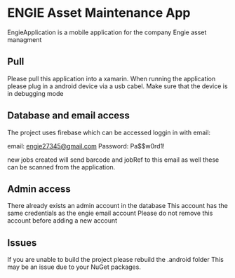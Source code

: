# ENGIE Asset Maintenance App

EngieApplication is a mobile application for the company Engie asset managment

## Pull

Please pull this application into a xamarin.
When running the application please plug in a 
android device via a usb cabel. Make sure that the 
device is in debugging mode


## Database and email access

The project uses firebase which can be accessed loggin in with email:

email: engie27345@gmail.com
Password: Pa$$w0rd1!

new jobs created will send barcode and jobRef to this email as well 
these can be scanned from the application.


## Admin access

There already exists an admin account in the database 
This account has the same credentials as the engie email account
Please do not remove this account before adding a new account 


## Issues

If you are unable to build the project please rebuild the .android folder 
This may be an issue due to your NuGet packages. 




